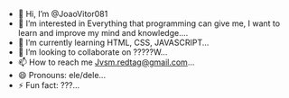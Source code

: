 - 👋 Hi, I’m @JoaoVitor081
- 👀 I’m interested in Everything that programming can give me, I want to learn and improve my mind and knowledge....
- 🌱 I’m currently learning HTML, CSS, JAVASCRIPT...
- 💞️ I’m looking to collaborate on ?????W...
- 📫 How to reach me Jvsm.redtag@gmail.com...
- 😄 Pronouns: ele/dele...
- ⚡ Fun fact: ???...

<!---

--->
